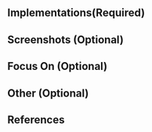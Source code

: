 ## Implementations(Required)
<!-- 여기에는 이 PR이 해당 프로젝트에 어떠한 기능을 추가했는지에 대한 부연 설명을 작성해주세요. -->

## Screenshots (Optional)

<!-- 설명에 cli, 화면 (프론트) 등을 보여주면서 설명할 경우 스크린샷을 넣어주세요. -->

## Focus On (Optional)

<!-- 리뷰어에게 중점적으로 봐줬으면 하는 부분을 넣어주세요. -->

## Other (Optional)

<!-- PR과 무관하게 추가적으로 질문하고 싶은 내용, 학습하고 싶은 부분이 있다면 알려주세요 -->

## References

<!-- 프로젝트를 진행하면서 참고한 내용이 있다면 링크를 걸어주세요 -->
